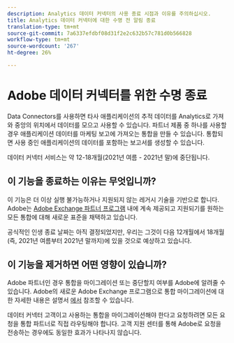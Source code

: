 ```yaml
---
description: Analytics 데이터 커넥터의 사용 종료 시점과 이유를 주의하십시오.
title: Analytics 데이터 커넥터에 대한 수명 전 알림 종료
translation-type: tm+mt
source-git-commit: 7a6337efdbf08d31f2e2c632b57c781d0b566828
workflow-type: tm+mt
source-wordcount: '267'
ht-degree: 26%

---
```



# Adobe 데이터 커넥터를 위한 수명 종료

Data Connectors를 사용하면 타사 애플리케이션의 추적 데이터를 Analytics로 가져와 중앙의 위치에서 데이터를 모으고 사용할 수 있습니다.  파트너 제품 중 하나를 사용할 경우 애플리케이션 데이터를 마케팅 보고에 가져오는 통합을 만들 수 있습니다. 통합되면 사용 중인 애플리케이션의 데이터를 포함하는 보고서를 생성할 수 있습니다.

데이터 커넥터 서비스는 약 12-18개월(2021년 여름 - 2021년 말)에 중단됩니다.

## 이 기능을 종료하는 이유는 무엇입니까?

이 기능은 더 이상 실행 불가능하거나 지원되지 않는 레거시 기술을 기반으로 합니다. Adobe는 [Adobe Exchange 파트너 프로그램](https://partners.adobe.com/exchangeprogram/experiencecloud) 내에 계속 제공되고 지원되기를 원하는 모든 통합에 대해 새로운 표준을 채택하고 있습니다.

공식적인 인생 종료 날짜는 아직 결정되었지만, 우리는 그것이 다음 12개월에서 18개월 (즉, 2021년 여름부터 2021년 말까지)에 있을 것으로 예상하고 있습니다.

## 이 기능을 제거하면 어떤 영향이 있습니까?

Adobe 파트너인 경우 통합을 마이그레이션 또는 중단할지 여부를 Adobe에 알려줄 수 있습니다. Adobe의 새로운 Adobe Exchange 프로그램으로 통합 마이그레이션에 대한 자세한 내용은 설명서 [에서](https://adobeexchangeec.zendesk.com/hc/en-us/articles/360003867071-Adobe-Analytics-Integration-Tools) 참조할 수 있습니다.

데이터 커넥터 고객이고 사용하는 통합을 마이그레이션해야 한다고 요청하려면 모든 요청을 통합 파트너로 직접 라우팅해야 합니다. 고객 지원 센터를 통해 Adobe로 요청을 전송하는 경우에도 동일한 효과가 나타나지 않습니다.
